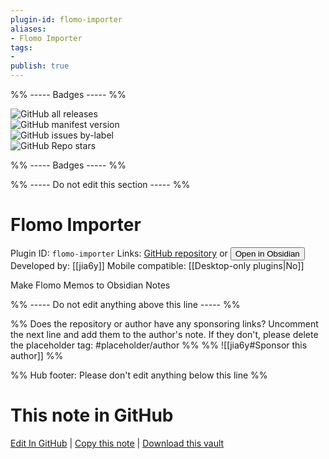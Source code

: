```yaml
---
plugin-id: flomo-importer
aliases:
- Flomo Importer
tags: 
- 
publish: true
---
```


%% ----- Badges ----- %%

![GitHub all releases](https://img.shields.io/github/downloads/jia6y/flomo-to-obsidian/total?color=573E7A&logo=github&style=for-the-badge)   
![GitHub manifest version](https://img.shields.io/github/manifest-json/v/jia6y/flomo-to-obsidian?color=573E7A&logo=github&style=for-the-badge)   
![GitHub issues by-label](https://img.shields.io/github/issues/jia6y/flomo-to-obsidian/help%20wanted?color=573E7A&logo=github&style=for-the-badge)   
![GitHub Repo stars](https://img.shields.io/github/stars/jia6y/flomo-to-obsidian?color=573E7A&logo=github&style=for-the-badge)

%% ----- Badges ----- %%

%% ----- Do not edit this section ----- %%

# Flomo Importer

Plugin ID: `flomo-importer`
Links: [GitHub repository](https://github.com/jia6y/flomo-to-obsidian) or [<button id=HH>Open in Obsidian</button>](obsidian://show-plugin?id=flomo-importer)
Developed by: [[jia6y]]
Mobile compatible: [[Desktop-only plugins|No]]

Make Flomo Memos to Obsidian Notes

%% ----- Do not edit anything above this line ----- %% 

%% Does the repository or author have any sponsoring links? Uncomment the next line and add them to the author's note. If they don't, please delete the placeholder tag: #placeholder/author %%
%% ![[jia6y#Sponsor this author]] %%

%% Hub footer: Please don't edit anything below this line %%

# This note in GitHub

<span class="git-footer">[Edit In GitHub](https://github.dev/obsidian-community/obsidian-hub/blob/main/02%20-%20Community%20Expansions/02.05%20All%20Community%20Expansions/Plugins/flomo-importer.md "git-hub-edit-note") | [Copy this note](https://raw.githubusercontent.com/obsidian-community/obsidian-hub/main/02%20-%20Community%20Expansions/02.05%20All%20Community%20Expansions/Plugins/flomo-importer.md "git-hub-copy-note") | [Download this vault](https://github.com/obsidian-community/obsidian-hub/archive/refs/heads/main.zip "git-hub-download-vault") </span>
